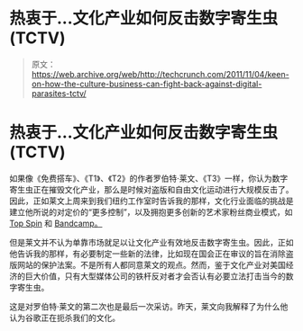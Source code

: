 # 热衷于...文化产业如何反击数字寄生虫(TCTV)

> 原文：<https://web.archive.org/web/http://techcrunch.com/2011/11/04/keen-on-how-the-culture-business-can-fight-back-against-digital-parasites-tctv/>

# 热衷于…文化产业如何反击数字寄生虫(TCTV)

如果像《免费搭车》、《T1》、《T2》的作者罗伯特·莱文、《T3》一样，你认为数字寄生虫正在摧毁文化产业，那么是时候对盗版和自由文化运动进行大规模反击了。因此，正如莱文上周来到我们纽约工作室时告诉我的那样，文化行业面临的挑战是建立他所说的对定价的“更多控制”，以及拥抱更多创新的艺术家粉丝商业模式，如 [Top Spin](https://web.archive.org/web/20230203063349/http://www.topspinmedia.com/) 和 [Bandcamp。](https://web.archive.org/web/20230203063349/http://bandcamp.com/)

但是莱文并不认为单靠市场就足以让文化产业有效地反击数字寄生虫。因此，正如他告诉我的那样，有必要制定一些新的法律，比如现在国会正在审议的旨在消除盗版网站的保护法案。不是所有人都同意莱文的观点。然而，鉴于文化产业对美国经济的巨大价值，只有大型媒体公司的铁杆反对者才会否认有必要立法打击当今的数字寄生虫。

这是对罗伯特·莱文的第二次也是最后一次采访。昨天，莱文向我解释了为什么他认为谷歌正在扼杀我们的文化。